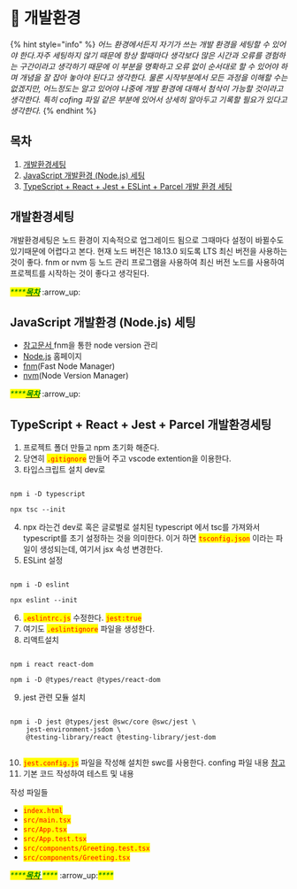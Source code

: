 # 🔴 개발환경

{% hint style="info" %}
_어느 환경에서든지 자기가 쓰는 개발 환경을 세팅할 수 있어야 한다.자주 세팅하지 않기 때문에 항상 할때마다 생각보다 많은 시간과 오류를 경험하는 구간이라고 생각하기 때문에 이 부분을 명확하고 오류 없이 순서대로 할 수 있어야 하며 개념을 잘 잡아 놓아야 된다고 생각한다. 물론 시작부분에서 모든 과정을 이해할 수는 없겠지만, 어느정도는 알고 있어야 나중에 개발 환경에 대해서 첨삭이 가능할 것이라고 생각한다. 특히 cofing 파일 같은 부분에 있어서 상세히 알아두고 기록할 필요가 있다고 생각한다._
{% endhint %}

## 목차

1. [개발환경세팅](dev\_setting.md#undefined-2)
2. [JavaScript 개발환경 (Node.js) 세팅](dev\_setting.md#javascript-node.js)
3. [TypeScript + React + Jest + ESLint + Parcel 개발 환경 세팅](dev\_setting.md#typescript-+-react-+-jest-+-parcel)



## 개발환경세팅

개발환경세팅은 노드 환경이 지속적으로 업그레이드 됨으로 그때마다 설정이 바뀔수도 있기때문에 어렵다고 본다. 현재 노드 버전은 18.13.0 되도록 LTS 최신 버전을 사용하는 것이 좋다. fnm or nvm 등 노드 관리 프로그램을 사용하여 최신 버전 노드를 사용하여 프로젝트를 시작하는 것이 좋다고 생각된다.&#x20;

_<mark style="color:green;">****</mark>_[_<mark style="color:green;">**목차**</mark>_](dev\_setting.md) :arrow\_up:



## JavaScript 개발환경 (Node.js) 세팅

* [참고문서 ](https://github.com/ahastudio/til/blob/main/javascript/20181212-setup-javascript-project.md)fnm을 통한 node version 관리
* [Node.js](https://nodejs.org/en/) 홈페이지
* [fnm](https://github.com/Schniz/fnm)(Fast Node Manager)
* [nvm](https://github.com/nvm-sh/nvm)(Node Version Manager)

_<mark style="color:green;">****</mark>_[_<mark style="color:green;">**목차**</mark>_](dev\_setting.md#undefined)  :arrow\_up:



## TypeScript + React + Jest + Parcel 개발환경세팅

1. 프로젝트 폴더 만들고 npm 초기화 해준다.
2. 당연히 <mark style="color:red;">`.gitignore`</mark> 만들어 주고 vscode extention을 이용한다.
3. 타입스크립트 설치 dev로

```

npm i -D typescript

npx tsc --init

```

4. npx 라는건 dev로 혹은 글로벌로 설치된 typescript 에서 tsc를 가져와서 typescript를 초기 설정하는 것을 의미한다. 이거 하면 <mark style="color:red;">`tsconfig.json`</mark> 이라는 파일이 생성되는데, 여기서 jsx 속성 변경한다.
5. ESLint 설정

```

npm i -D eslint

npx eslint --init

```

6. <mark style="color:red;">`.eslintrc.js`</mark> 수정한다. <mark style="color:red;">`jest:true`</mark>
7. 여기도 <mark style="color:red;">`.eslintignore`</mark> 파일을 생성한다.
8. 리액트설치

```

npm i react react-dom

npm i -D @types/react @types/react-dom

```

9. jest 관련 모듈 설치

```

npm i -D jest @types/jest @swc/core @swc/jest \
    jest-environment-jsdom \
    @testing-library/react @testing-library/jest-dom
    
```

10. &#x20;<mark style="color:red;">`jest.config.js`</mark> 파일을 작성해 설치한 swc를 사용한다. confing 파일 내용 [참고](https://github.com/ahastudio/CodingLife/blob/main/20220726/react/jest.config.js)
11. &#x20;기본 코드 작성하여 테스트 및  내용

작성 파일들

* <mark style="color:red;">`index.html`</mark>
* <mark style="color:red;">`src/main.tsx`</mark>
* <mark style="color:red;background-color:yellow;">`src/App.tsx`</mark>
* <mark style="color:red;background-color:yellow;">`src/App.test.tsx`</mark>
* <mark style="color:red;background-color:yellow;">`src/components/Greeting.test.tsx`</mark>
* <mark style="color:red;background-color:yellow;">`src/components/Greeting.tsx`</mark>

_<mark style="color:green;">****</mark>_[_<mark style="color:green;">**목차**</mark>_ ](dev\_setting.md#undefined) _<mark style="color:green;">****</mark>_ :arrow\_up:_<mark style="color:green;">****</mark>_



